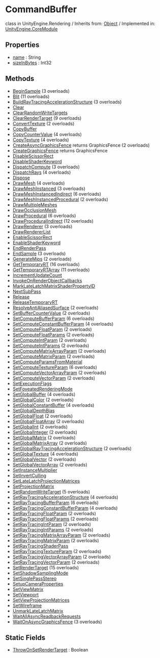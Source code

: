 # CommandBuffer
class in UnityEngine.Rendering
 / Inherits from: <a href="https://docs.unity3d.com/6000.0/Documentation/ScriptReference/Object.html">Object</a> / Implemented in: <a href="https://docs.unity3d.com/6000.0/Documentation/ScriptReference/UnityEngine.CoreModule.html">UnityEngine.CoreModule</a>
## Properties
- <a href="https://docs.unity3d.com/6000.0/Documentation/ScriptReference/CommandBuffer-name.html">name</a> : String
- <a href="https://docs.unity3d.com/6000.0/Documentation/ScriptReference/CommandBuffer-sizeInBytes.html">sizeInBytes</a> : Int32
## Methods
- <a href="https://docs.unity3d.com/6000.0/Documentation/ScriptReference/CommandBuffer.BeginSample.html">BeginSample</a> (3 overloads)
- <a href="https://docs.unity3d.com/6000.0/Documentation/ScriptReference/CommandBuffer.Blit.html">Blit</a> (11 overloads)
- <a href="https://docs.unity3d.com/6000.0/Documentation/ScriptReference/CommandBuffer.BuildRayTracingAccelerationStructure.html">BuildRayTracingAccelerationStructure</a> (3 overloads)
- <a href="https://docs.unity3d.com/6000.0/Documentation/ScriptReference/CommandBuffer.Clear.html">Clear</a>
- <a href="https://docs.unity3d.com/6000.0/Documentation/ScriptReference/CommandBuffer.ClearRandomWriteTargets.html">ClearRandomWriteTargets</a>
- <a href="https://docs.unity3d.com/6000.0/Documentation/ScriptReference/CommandBuffer.ClearRenderTarget.html">ClearRenderTarget</a> (9 overloads)
- <a href="https://docs.unity3d.com/6000.0/Documentation/ScriptReference/CommandBuffer.ConvertTexture.html">ConvertTexture</a> (2 overloads)
- <a href="https://docs.unity3d.com/6000.0/Documentation/ScriptReference/CommandBuffer.CopyBuffer.html">CopyBuffer</a>
- <a href="https://docs.unity3d.com/6000.0/Documentation/ScriptReference/CommandBuffer.CopyCounterValue.html">CopyCounterValue</a> (4 overloads)
- <a href="https://docs.unity3d.com/6000.0/Documentation/ScriptReference/CommandBuffer.CopyTexture.html">CopyTexture</a> (4 overloads)
- <a href="https://docs.unity3d.com/6000.0/Documentation/ScriptReference/CommandBuffer.CreateAsyncGraphicsFence.html">CreateAsyncGraphicsFence</a> returns GraphicsFence (2 overloads)
- <a href="https://docs.unity3d.com/6000.0/Documentation/ScriptReference/CommandBuffer.CreateGraphicsFence.html">CreateGraphicsFence</a> returns GraphicsFence
- <a href="https://docs.unity3d.com/6000.0/Documentation/ScriptReference/CommandBuffer.DisableScissorRect.html">DisableScissorRect</a>
- <a href="https://docs.unity3d.com/6000.0/Documentation/ScriptReference/CommandBuffer.DisableShaderKeyword.html">DisableShaderKeyword</a>
- <a href="https://docs.unity3d.com/6000.0/Documentation/ScriptReference/CommandBuffer.DispatchCompute.html">DispatchCompute</a> (3 overloads)
- <a href="https://docs.unity3d.com/6000.0/Documentation/ScriptReference/CommandBuffer.DispatchRays.html">DispatchRays</a> (4 overloads)
- <a href="https://docs.unity3d.com/6000.0/Documentation/ScriptReference/CommandBuffer.Dispose.html">Dispose</a>
- <a href="https://docs.unity3d.com/6000.0/Documentation/ScriptReference/CommandBuffer.DrawMesh.html">DrawMesh</a> (4 overloads)
- <a href="https://docs.unity3d.com/6000.0/Documentation/ScriptReference/CommandBuffer.DrawMeshInstanced.html">DrawMeshInstanced</a> (3 overloads)
- <a href="https://docs.unity3d.com/6000.0/Documentation/ScriptReference/CommandBuffer.DrawMeshInstancedIndirect.html">DrawMeshInstancedIndirect</a> (6 overloads)
- <a href="https://docs.unity3d.com/6000.0/Documentation/ScriptReference/CommandBuffer.DrawMeshInstancedProcedural.html">DrawMeshInstancedProcedural</a> (2 overloads)
- <a href="https://docs.unity3d.com/6000.0/Documentation/ScriptReference/CommandBuffer.DrawMultipleMeshes.html">DrawMultipleMeshes</a>
- <a href="https://docs.unity3d.com/6000.0/Documentation/ScriptReference/CommandBuffer.DrawOcclusionMesh.html">DrawOcclusionMesh</a>
- <a href="https://docs.unity3d.com/6000.0/Documentation/ScriptReference/CommandBuffer.DrawProcedural.html">DrawProcedural</a> (6 overloads)
- <a href="https://docs.unity3d.com/6000.0/Documentation/ScriptReference/CommandBuffer.DrawProceduralIndirect.html">DrawProceduralIndirect</a> (12 overloads)
- <a href="https://docs.unity3d.com/6000.0/Documentation/ScriptReference/CommandBuffer.DrawRenderer.html">DrawRenderer</a> (3 overloads)
- <a href="https://docs.unity3d.com/6000.0/Documentation/ScriptReference/CommandBuffer.DrawRendererList.html">DrawRendererList</a>
- <a href="https://docs.unity3d.com/6000.0/Documentation/ScriptReference/CommandBuffer.EnableScissorRect.html">EnableScissorRect</a>
- <a href="https://docs.unity3d.com/6000.0/Documentation/ScriptReference/CommandBuffer.EnableShaderKeyword.html">EnableShaderKeyword</a>
- <a href="https://docs.unity3d.com/6000.0/Documentation/ScriptReference/CommandBuffer.EndRenderPass.html">EndRenderPass</a>
- <a href="https://docs.unity3d.com/6000.0/Documentation/ScriptReference/CommandBuffer.EndSample.html">EndSample</a> (3 overloads)
- <a href="https://docs.unity3d.com/6000.0/Documentation/ScriptReference/CommandBuffer.GenerateMips.html">GenerateMips</a> (2 overloads)
- <a href="https://docs.unity3d.com/6000.0/Documentation/ScriptReference/CommandBuffer.GetTemporaryRT.html">GetTemporaryRT</a> (16 overloads)
- <a href="https://docs.unity3d.com/6000.0/Documentation/ScriptReference/CommandBuffer.GetTemporaryRTArray.html">GetTemporaryRTArray</a> (11 overloads)
- <a href="https://docs.unity3d.com/6000.0/Documentation/ScriptReference/CommandBuffer.IncrementUpdateCount.html">IncrementUpdateCount</a>
- <a href="https://docs.unity3d.com/6000.0/Documentation/ScriptReference/CommandBuffer.InvokeOnRenderObjectCallbacks.html">InvokeOnRenderObjectCallbacks</a>
- <a href="https://docs.unity3d.com/6000.0/Documentation/ScriptReference/CommandBuffer.MarkLateLatchMatrixShaderPropertyID.html">MarkLateLatchMatrixShaderPropertyID</a>
- <a href="https://docs.unity3d.com/6000.0/Documentation/ScriptReference/CommandBuffer.NextSubPass.html">NextSubPass</a>
- <a href="https://docs.unity3d.com/6000.0/Documentation/ScriptReference/CommandBuffer.Release.html">Release</a>
- <a href="https://docs.unity3d.com/6000.0/Documentation/ScriptReference/CommandBuffer.ReleaseTemporaryRT.html">ReleaseTemporaryRT</a>
- <a href="https://docs.unity3d.com/6000.0/Documentation/ScriptReference/CommandBuffer.ResolveAntiAliasedSurface.html">ResolveAntiAliasedSurface</a> (2 overloads)
- <a href="https://docs.unity3d.com/6000.0/Documentation/ScriptReference/CommandBuffer.SetBufferCounterValue.html">SetBufferCounterValue</a> (2 overloads)
- <a href="https://docs.unity3d.com/6000.0/Documentation/ScriptReference/CommandBuffer.SetComputeBufferParam.html">SetComputeBufferParam</a> (6 overloads)
- <a href="https://docs.unity3d.com/6000.0/Documentation/ScriptReference/CommandBuffer.SetComputeConstantBufferParam.html">SetComputeConstantBufferParam</a> (4 overloads)
- <a href="https://docs.unity3d.com/6000.0/Documentation/ScriptReference/CommandBuffer.SetComputeFloatParam.html">SetComputeFloatParam</a> (2 overloads)
- <a href="https://docs.unity3d.com/6000.0/Documentation/ScriptReference/CommandBuffer.SetComputeFloatParams.html">SetComputeFloatParams</a> (2 overloads)
- <a href="https://docs.unity3d.com/6000.0/Documentation/ScriptReference/CommandBuffer.SetComputeIntParam.html">SetComputeIntParam</a> (2 overloads)
- <a href="https://docs.unity3d.com/6000.0/Documentation/ScriptReference/CommandBuffer.SetComputeIntParams.html">SetComputeIntParams</a> (2 overloads)
- <a href="https://docs.unity3d.com/6000.0/Documentation/ScriptReference/CommandBuffer.SetComputeMatrixArrayParam.html">SetComputeMatrixArrayParam</a> (2 overloads)
- <a href="https://docs.unity3d.com/6000.0/Documentation/ScriptReference/CommandBuffer.SetComputeMatrixParam.html">SetComputeMatrixParam</a> (2 overloads)
- <a href="https://docs.unity3d.com/6000.0/Documentation/ScriptReference/CommandBuffer.SetComputeParamsFromMaterial.html">SetComputeParamsFromMaterial</a>
- <a href="https://docs.unity3d.com/6000.0/Documentation/ScriptReference/CommandBuffer.SetComputeTextureParam.html">SetComputeTextureParam</a> (6 overloads)
- <a href="https://docs.unity3d.com/6000.0/Documentation/ScriptReference/CommandBuffer.SetComputeVectorArrayParam.html">SetComputeVectorArrayParam</a> (2 overloads)
- <a href="https://docs.unity3d.com/6000.0/Documentation/ScriptReference/CommandBuffer.SetComputeVectorParam.html">SetComputeVectorParam</a> (2 overloads)
- <a href="https://docs.unity3d.com/6000.0/Documentation/ScriptReference/CommandBuffer.SetExecutionFlags.html">SetExecutionFlags</a>
- <a href="https://docs.unity3d.com/6000.0/Documentation/ScriptReference/CommandBuffer.SetFoveatedRenderingMode.html">SetFoveatedRenderingMode</a>
- <a href="https://docs.unity3d.com/6000.0/Documentation/ScriptReference/CommandBuffer.SetGlobalBuffer.html">SetGlobalBuffer</a> (4 overloads)
- <a href="https://docs.unity3d.com/6000.0/Documentation/ScriptReference/CommandBuffer.SetGlobalColor.html">SetGlobalColor</a> (2 overloads)
- <a href="https://docs.unity3d.com/6000.0/Documentation/ScriptReference/CommandBuffer.SetGlobalConstantBuffer.html">SetGlobalConstantBuffer</a> (4 overloads)
- <a href="https://docs.unity3d.com/6000.0/Documentation/ScriptReference/CommandBuffer.SetGlobalDepthBias.html">SetGlobalDepthBias</a>
- <a href="https://docs.unity3d.com/6000.0/Documentation/ScriptReference/CommandBuffer.SetGlobalFloat.html">SetGlobalFloat</a> (2 overloads)
- <a href="https://docs.unity3d.com/6000.0/Documentation/ScriptReference/CommandBuffer.SetGlobalFloatArray.html">SetGlobalFloatArray</a> (2 overloads)
- <a href="https://docs.unity3d.com/6000.0/Documentation/ScriptReference/CommandBuffer.SetGlobalInt.html">SetGlobalInt</a> (2 overloads)
- <a href="https://docs.unity3d.com/6000.0/Documentation/ScriptReference/CommandBuffer.SetGlobalInteger.html">SetGlobalInteger</a> (2 overloads)
- <a href="https://docs.unity3d.com/6000.0/Documentation/ScriptReference/CommandBuffer.SetGlobalMatrix.html">SetGlobalMatrix</a> (2 overloads)
- <a href="https://docs.unity3d.com/6000.0/Documentation/ScriptReference/CommandBuffer.SetGlobalMatrixArray.html">SetGlobalMatrixArray</a> (2 overloads)
- <a href="https://docs.unity3d.com/6000.0/Documentation/ScriptReference/CommandBuffer.SetGlobalRayTracingAccelerationStructure.html">SetGlobalRayTracingAccelerationStructure</a> (2 overloads)
- <a href="https://docs.unity3d.com/6000.0/Documentation/ScriptReference/CommandBuffer.SetGlobalTexture.html">SetGlobalTexture</a> (4 overloads)
- <a href="https://docs.unity3d.com/6000.0/Documentation/ScriptReference/CommandBuffer.SetGlobalVector.html">SetGlobalVector</a> (2 overloads)
- <a href="https://docs.unity3d.com/6000.0/Documentation/ScriptReference/CommandBuffer.SetGlobalVectorArray.html">SetGlobalVectorArray</a> (2 overloads)
- <a href="https://docs.unity3d.com/6000.0/Documentation/ScriptReference/CommandBuffer.SetInstanceMultiplier.html">SetInstanceMultiplier</a>
- <a href="https://docs.unity3d.com/6000.0/Documentation/ScriptReference/CommandBuffer.SetInvertCulling.html">SetInvertCulling</a>
- <a href="https://docs.unity3d.com/6000.0/Documentation/ScriptReference/CommandBuffer.SetLateLatchProjectionMatrices.html">SetLateLatchProjectionMatrices</a>
- <a href="https://docs.unity3d.com/6000.0/Documentation/ScriptReference/CommandBuffer.SetProjectionMatrix.html">SetProjectionMatrix</a>
- <a href="https://docs.unity3d.com/6000.0/Documentation/ScriptReference/CommandBuffer.SetRandomWriteTarget.html">SetRandomWriteTarget</a> (5 overloads)
- <a href="https://docs.unity3d.com/6000.0/Documentation/ScriptReference/CommandBuffer.SetRayTracingAccelerationStructure.html">SetRayTracingAccelerationStructure</a> (4 overloads)
- <a href="https://docs.unity3d.com/6000.0/Documentation/ScriptReference/CommandBuffer.SetRayTracingBufferParam.html">SetRayTracingBufferParam</a> (6 overloads)
- <a href="https://docs.unity3d.com/6000.0/Documentation/ScriptReference/CommandBuffer.SetRayTracingConstantBufferParam.html">SetRayTracingConstantBufferParam</a> (4 overloads)
- <a href="https://docs.unity3d.com/6000.0/Documentation/ScriptReference/CommandBuffer.SetRayTracingFloatParam.html">SetRayTracingFloatParam</a> (2 overloads)
- <a href="https://docs.unity3d.com/6000.0/Documentation/ScriptReference/CommandBuffer.SetRayTracingFloatParams.html">SetRayTracingFloatParams</a> (2 overloads)
- <a href="https://docs.unity3d.com/6000.0/Documentation/ScriptReference/CommandBuffer.SetRayTracingIntParam.html">SetRayTracingIntParam</a> (2 overloads)
- <a href="https://docs.unity3d.com/6000.0/Documentation/ScriptReference/CommandBuffer.SetRayTracingIntParams.html">SetRayTracingIntParams</a> (2 overloads)
- <a href="https://docs.unity3d.com/6000.0/Documentation/ScriptReference/CommandBuffer.SetRayTracingMatrixArrayParam.html">SetRayTracingMatrixArrayParam</a> (2 overloads)
- <a href="https://docs.unity3d.com/6000.0/Documentation/ScriptReference/CommandBuffer.SetRayTracingMatrixParam.html">SetRayTracingMatrixParam</a> (2 overloads)
- <a href="https://docs.unity3d.com/6000.0/Documentation/ScriptReference/CommandBuffer.SetRayTracingShaderPass.html">SetRayTracingShaderPass</a>
- <a href="https://docs.unity3d.com/6000.0/Documentation/ScriptReference/CommandBuffer.SetRayTracingTextureParam.html">SetRayTracingTextureParam</a> (2 overloads)
- <a href="https://docs.unity3d.com/6000.0/Documentation/ScriptReference/CommandBuffer.SetRayTracingVectorArrayParam.html">SetRayTracingVectorArrayParam</a> (2 overloads)
- <a href="https://docs.unity3d.com/6000.0/Documentation/ScriptReference/CommandBuffer.SetRayTracingVectorParam.html">SetRayTracingVectorParam</a> (2 overloads)
- <a href="https://docs.unity3d.com/6000.0/Documentation/ScriptReference/CommandBuffer.SetRenderTarget.html">SetRenderTarget</a> (15 overloads)
- <a href="https://docs.unity3d.com/6000.0/Documentation/ScriptReference/CommandBuffer.SetShadowSamplingMode.html">SetShadowSamplingMode</a>
- <a href="https://docs.unity3d.com/6000.0/Documentation/ScriptReference/CommandBuffer.SetSinglePassStereo.html">SetSinglePassStereo</a>
- <a href="https://docs.unity3d.com/6000.0/Documentation/ScriptReference/CommandBuffer.SetupCameraProperties.html">SetupCameraProperties</a>
- <a href="https://docs.unity3d.com/6000.0/Documentation/ScriptReference/CommandBuffer.SetViewMatrix.html">SetViewMatrix</a>
- <a href="https://docs.unity3d.com/6000.0/Documentation/ScriptReference/CommandBuffer.SetViewport.html">SetViewport</a>
- <a href="https://docs.unity3d.com/6000.0/Documentation/ScriptReference/CommandBuffer.SetViewProjectionMatrices.html">SetViewProjectionMatrices</a>
- <a href="https://docs.unity3d.com/6000.0/Documentation/ScriptReference/CommandBuffer.SetWireframe.html">SetWireframe</a>
- <a href="https://docs.unity3d.com/6000.0/Documentation/ScriptReference/CommandBuffer.UnmarkLateLatchMatrix.html">UnmarkLateLatchMatrix</a>
- <a href="https://docs.unity3d.com/6000.0/Documentation/ScriptReference/CommandBuffer.WaitAllAsyncReadbackRequests.html">WaitAllAsyncReadbackRequests</a>
- <a href="https://docs.unity3d.com/6000.0/Documentation/ScriptReference/CommandBuffer.WaitOnAsyncGraphicsFence.html">WaitOnAsyncGraphicsFence</a> (3 overloads)
## Static Fields
- <a href="https://docs.unity3d.com/6000.0/Documentation/ScriptReference/CommandBuffer-ThrowOnSetRenderTarget.html">ThrowOnSetRenderTarget</a> : Boolean
